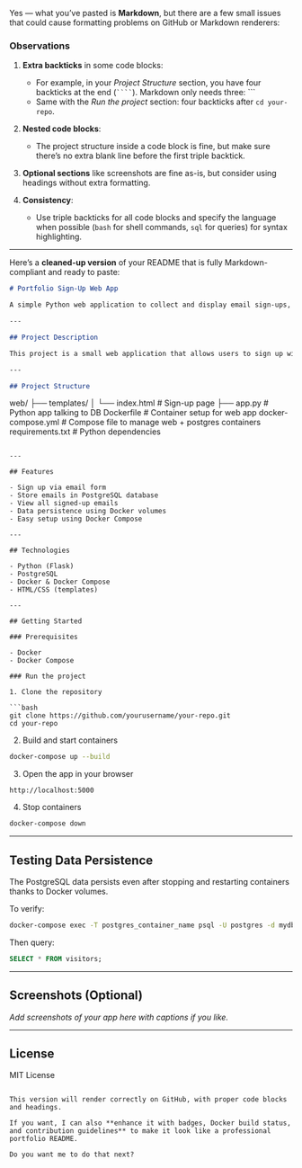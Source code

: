 Yes — what you’ve pasted is **Markdown**, but there are a few small issues that could cause formatting problems on GitHub or Markdown renderers:

### Observations

1. **Extra backticks** in some code blocks:

   * For example, in your *Project Structure* section, you have four backticks at the end (` ```` `). Markdown only needs three: ```
   * Same with the *Run the project* section: four backticks after `cd your-repo`.

2. **Nested code blocks**:

   * The project structure inside a code block is fine, but make sure there’s no extra blank line before the first triple backtick.

3. **Optional sections** like screenshots are fine as-is, but consider using headings without extra formatting.

4. **Consistency**:

   * Use triple backticks for all code blocks and specify the language when possible (`bash` for shell commands, `sql` for queries) for syntax highlighting.

---

Here’s a **cleaned-up version** of your README that is fully Markdown-compliant and ready to paste:

```markdown
# Portfolio Sign-Up Web App

A simple Python web application to collect and display email sign-ups, backed by PostgreSQL, running in Docker containers.

---

## Project Description

This project is a small web application that allows users to sign up with their email. Submitted emails are stored in a PostgreSQL database. The application is containerized using Docker and orchestrated with Docker Compose.

---

## Project Structure

```

web/
├── templates/
│   └── index.html      # Sign-up page
├── app.py              # Python app talking to DB
Dockerfile              # Container setup for web app
docker-compose.yml      # Compose file to manage web + postgres containers
requirements.txt        # Python dependencies

````

---

## Features

- Sign up via email form
- Store emails in PostgreSQL database
- View all signed-up emails
- Data persistence using Docker volumes
- Easy setup using Docker Compose

---

## Technologies

- Python (Flask)
- PostgreSQL
- Docker & Docker Compose
- HTML/CSS (templates)

---

## Getting Started

### Prerequisites

- Docker
- Docker Compose

### Run the project

1. Clone the repository

```bash
git clone https://github.com/yourusername/your-repo.git
cd your-repo
````

2. Build and start containers

```bash
docker-compose up --build
```

3. Open the app in your browser

```
http://localhost:5000
```

4. Stop containers

```bash
docker-compose down
```

---

## Testing Data Persistence

The PostgreSQL data persists even after stopping and restarting containers thanks to Docker volumes.

To verify:

```bash
docker-compose exec -T postgres_container_name psql -U postgres -d mydb
```

Then query:

```sql
SELECT * FROM visitors;
```

---

## Screenshots (Optional)

*Add screenshots of your app here with captions if you like.*

---

## License

MIT License

```

This version will render correctly on GitHub, with proper code blocks and headings.  

If you want, I can also **enhance it with badges, Docker build status, and contribution guidelines** to make it look like a professional portfolio README.  

Do you want me to do that next?
```
